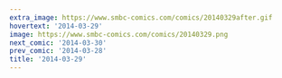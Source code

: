 ```yaml
---
extra_image: https://www.smbc-comics.com/comics/20140329after.gif
hovertext: '2014-03-29'
image: https://www.smbc-comics.com/comics/20140329.png
next_comic: '2014-03-30'
prev_comic: '2014-03-28'
title: '2014-03-29'
---
```


